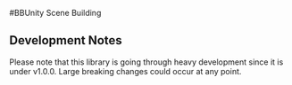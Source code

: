 #BBUnity Scene Building

## Development Notes

Please note that this library is going through heavy development since it is under v1.0.0. Large breaking changes could occur at any point.